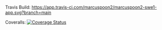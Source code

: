 Travis Build: https://app.travis-ci.com/marcuspoon2/marcuspoon2-swe1-app.svg?branch=main

Coveralls: [![Coverage Status](https://coveralls.io/repos/github/marcuspoon2/marcuspoon2-swe1-app/badge.svg?branch=main)](https://coveralls.io/github/marcuspoon2/marcuspoon2-swe1-app?branch=main)